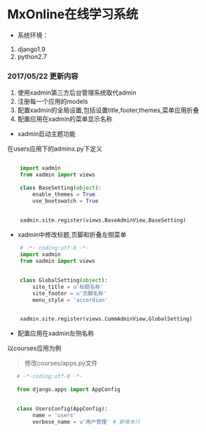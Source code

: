 # MxOnline在线学习系统

- 系统环境：  

1. django1.9 
2. python2.7



### 2017/05/22 更新内容
1. 使用xadmin第三方后台管理系统取代admin  
2. 注册每一个应用的models
3. 配置xadmin的全局设置,包括设置title,footer,themes,菜单应用折叠  
4. 配置应用在xadmin的菜单显示名称  


- xadmin启动主题功能

在users应用下的adminx.py下定义

```python  

    import xadmin
    from xadmin import views
    
    class BaseSetting(object):
        enable_themes = True
        use_bootswatch = True
        
        
    xadmin.site.register(views.BaseAdminView,BaseSetting)
```


- xadmin中修改标题,页脚和折叠左侧菜单

```python  
    # -*- coding:utf-8 -*-
    import xadmin
    from xadmin import views
    
    
    class GlobalSetting(object):
        site_title = u'标题名称'
        site_footer = u'页脚名称'
        menu_style = 'accordion'


    xadmin.site.register(views.CommAdminView,GlobalSetting)
```

- 配置应用在xadmin左侧名称

以courses应用为例

> 修改courses/apps.py文件
```python  
   # -*-coding:utf-8 -*-
   
   from django.apps import AppConfig
   
   
   class UsersConfig(AppConfig):
        name = 'users'
        verbose_name = u'用户管理' # 新增本行 
```
